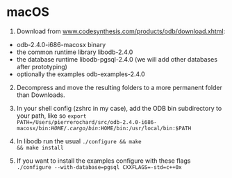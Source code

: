 macOS
==

1. Download from www.codesynthesis.com/products/odb/download.xhtml: 
 + odb-2.4.0-i686-macosx binary
 + the common runtime library libodb-2.4.0
 + the database runtime libodb-pgsql-2.4.0 (we will add other databases after prototyping) 
 + optionally the examples odb-examples-2.4.0 

2. Decompress and move the resulting folders to a more permanent folder than Downloads.

3. In your shell config (zshrc in my case), add the ODB bin subdirectory to your path, like so <code>export PATH=/Users/pierrerochard/src/odb-2.4.0-i686-macosx/bin:$HOME/.cargo/bin:$HOME/bin:/usr/local/bin:$PATH</code>

4. In libodb run the usual <code>./configure && make && make install</code>

5. If you want to install the examples configure with these flags <code>./configure --with-database=pgsql CXXFLAGS=-std=c++0x </code>
